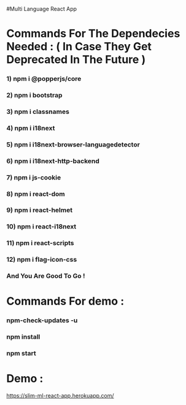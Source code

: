 #Multi Language React App 

# Commands For The Dependecies Needed : ( In Case They Get Deprecated In The Future ) 

### 1) npm i @popperjs/core
### 2) npm i bootstrap
### 3) npm i classnames
### 4) npm i i18next
### 5) npm i i18next-browser-languagedetector
### 6) npm i i18next-http-backend
### 7) npm i js-cookie
### 8) npm i react-dom
### 9) npm i react-helmet
### 10) npm i react-i18next
### 11) npm i react-scripts
### 12) npm i flag-icon-css
### And You Are Good To Go !

# Commands For demo :
### npm-check-updates -u
### npm install
### npm start

# Demo :
https://slim-ml-react-app.herokuapp.com/
